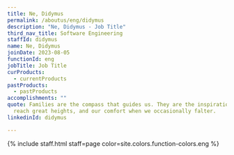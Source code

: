 ```yaml
---
title: Ne, Didymus
permalink: /aboutus/eng/didymus
description: "Ne, Didymus - Job Title"
third_nav_title: Software Engineering
staffId: didymus
name: Ne, Didymus
joinDate: 2023-08-05
functionId: eng
jobTitle: Job Title
curProducts:
  - currentProducts
pastProducts:
  - pastProducts
accomplishments: ""
quote: Families are the compass that guides us. They are the inspiration to
  reach great heights, and our comfort when we occasionally falter.
linkedinId: didymus

---
```


{% include staff.html staff=page color=site.colors.function-colors.eng %}
